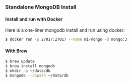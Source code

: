 ### Standalone MongoDB Install

#### Install and run with Docker

Here is a one-liner mongodb install and run using docker:

```sh
$ docker run -p 27017:27017 --name mi-mongo -d mongo:3
```

#### With Brew

```sh
$ brew update
$ brew install mongodb
$ mkdir -p ~/data/db
$ mongodb --dbpath ~/data/db
```
